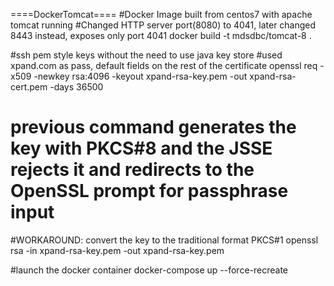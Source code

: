 ====DockerTomcat====
#Docker Image built from centos7 with apache tomcat running
#Changed HTTP server port(8080) to 4041, later changed 8443 instead, exposes only port 4041
docker build -t mdsdbc/tomcat-8 .

#ssh pem style keys without the need to use java key store
#used xpand.com as pass, default fields on the rest of the certificate
openssl req -x509 -newkey rsa:4096 -keyout xpand-rsa-key.pem -out xpand-rsa-cert.pem -days 36500

# previous command generates the key with PKCS#8 and the JSSE rejects it and redirects to the OpenSSL prompt for passphrase input
#WORKAROUND: convert the key to the traditional format PKCS#1
openssl rsa -in xpand-rsa-key.pem -out xpand-rsa-key.pem

#launch the docker container
docker-compose up --force-recreate

